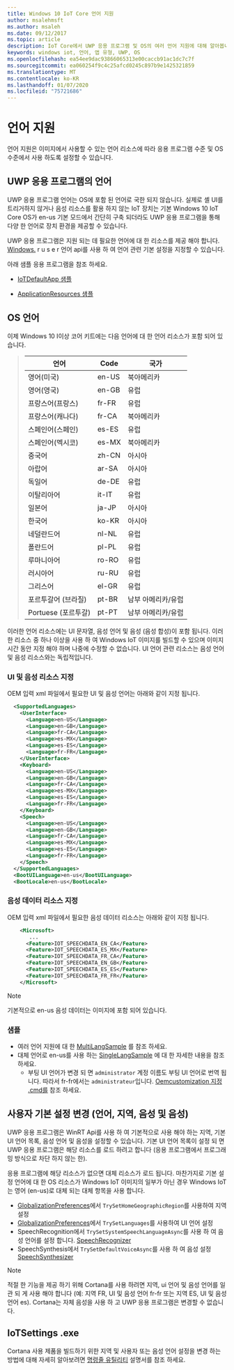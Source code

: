 ```yaml
---
title: Windows 10 IoT Core 언어 지원
author: msalehmsft
ms.author: msaleh
ms.date: 09/12/2017
ms.topic: article
description: IoT Core에서 UWP 응용 프로그램 및 OS의 여러 언어 지원에 대해 알아봅니다.
keywords: windows iot, 언어, 앱 유형, UWP, OS
ms.openlocfilehash: ea54ee9dac93866065313e00caccb91ac1dc7c7f
ms.sourcegitcommit: ea060254f9c4c25afcd0245c897b9e1425321859
ms.translationtype: MT
ms.contentlocale: ko-KR
ms.lasthandoff: 01/07/2020
ms.locfileid: "75721686"
---
```

# <a name="language-support"></a>언어 지원

언어 지원은 이미지에서 사용할 수 있는 언어 리소스에 따라 응용 프로그램 수준 및 OS 수준에서 사용 하도록 설정할 수 있습니다.

## <a name="languages-in-uwp-applications"></a>UWP 응용 프로그램의 언어
UWP 응용 프로그램 언어는 OS에 포함 된 언어로 국한 되지 않습니다.  실제로 셸 UI를 트리거하지 않거나 음성 리소스를 활용 하지 않는 IoT 장치는 기본 Windows 10 IoT Core OS가 en-us 기본 모드에서 간단히 구축 되더라도 UWP 응용 프로그램을 통해 다양 한 언어로 장치 환경을 제공할 수 있습니다. 

UWP 응용 프로그램은 지원 되는 데 필요한 언어에 대 한 리소스를 제공 해야 합니다. [Windows.](https://docs.microsoft.com/uwp/api/windows.globalization.applicationlanguages) r u s e r 언어 api를 사용 하 여 언어 관련 기본 설정을 지정할 수 있습니다.

아래 샘플 응용 프로그램을 참조 하세요.

* [IoTDefaultApp 샘플](https://developer.microsoft.com/en-us/windows/iot/samples/iotdefaultapp)

* [ApplicationResources 샘플](https://github.com/Microsoft/Windows-universal-samples/tree/master/Samples/ApplicationResources)


## <a name="languages-in-os"></a>OS 언어

이제 Windows 10 I이상 코어 키트에는 다음 언어에 대 한 언어 리소스가 포함 되어 있습니다.

> | 언어  | Code | 국가 |
> |-------------|-----|-----|
> | 영어(미국) | en-US | 북아메리카 | 
> | 영어(영국) | en-GB | 유럽 |
> | 프랑스어(프랑스) | fr-FR | 유럽 |
> | 프랑스어(캐나다) | fr-CA | 북아메리카 |
> | 스페인어(스페인) | es-ES | 유럽 |
> | 스페인어(멕시코) | es-MX | 북아메리카 |
> | 중국어 | zh-CN | 아시아 | 
> | 아랍어 | ar-SA | 아시아 |
> | 독일어 | de-DE | 유럽 |
> | 이탈리아어 | it-IT | 유럽 | 
> | 일본어 | ja-JP | 아시아 |
> | 한국어 | ko-KR | 아시아 |
> | 네덜란드어 | nl-NL | 유럽 |
> | 폴란드어 | pl-PL | 유럽 | 
> | 루마니아어 | ro-RO | 유럽 |
> | 러시아어 | ru-RU | 유럽 |
> | 그리스어 | el-GR | 유럽 |
> | 포르투갈어 (브라질) | pt-BR | 남부 아메리카/유럽 |
> | Portuese (포르투갈) | pt-PT | 남부 아메리카/유럽 |

이러한 언어 리소스에는 UI 문자열, 음성 언어 및 음성 (음성 합성)이 포함 됩니다. 이러한 리소스 중 하나 이상을 사용 하 여 Windows IoT 이미지를 빌드할 수 있으며 이미지 시간 동안 지정 해야 하며 나중에 수정할 수 없습니다. UI 언어 관련 리소스는 음성 언어 및 음성 리소스와는 독립적입니다.

### <a name="specifying-ui-and-speech-resources"></a>UI 및 음성 리소스 지정 
OEM 입력 xml 파일에서 필요한 UI 및 음성 언어는 아래와 같이 지정 됩니다.

``` xml
  <SupportedLanguages>
    <UserInterface>
      <Language>en-US</Language>
      <Language>en-GB</Language> 
      <Language>fr-CA</Language> 
      <Language>es-MX</Language> 
      <Language>es-ES</Language> 
      <Language>fr-FR</Language>
    </UserInterface>
    <Keyboard>
      <Language>en-US</Language>
      <Language>en-GB</Language> 
      <Language>fr-CA</Language> 
      <Language>es-MX</Language> 
      <Language>es-ES</Language> 
      <Language>fr-FR</Language>
    </Keyboard>
    <Speech>
      <Language>en-US</Language>
      <Language>en-GB</Language> 
      <Language>fr-CA</Language> 
      <Language>es-MX</Language> 
      <Language>es-ES</Language> 
      <Language>fr-FR</Language>
    </Speech>
  </SupportedLanguages>
  <BootUILanguage>en-us</BootUILanguage>
  <BootLocale>en-us</BootLocale>
```


### <a name="specifying-speech-data-resources"></a>음성 데이터 리소스 지정
OEM 입력 xml 파일에서 필요한 음성 데이터 리소스는 아래와 같이 지정 됩니다.

``` xml
    <Microsoft>
       ...
      <Feature>IOT_SPEECHDATA_EN_CA</Feature>
      <Feature>IOT_SPEECHDATA_ES_MX</Feature> 
      <Feature>IOT_SPEECHDATA_FR_CA</Feature> 
      <Feature>IOT_SPEECHDATA_EN_GB</Feature>
      <Feature>IOT_SPEECHDATA_ES_ES</Feature>  
      <Feature>IOT_SPEECHDATA_FR_FR</Feature> 
    </Microsoft>
```

> [!NOTE]
> 기본적으로 en-us 음성 데이터는 이미지에 포함 되어 있습니다.

### <a name="samples"></a>샘플
* 여러 언어 지원에 대 한 [MultiLangSample](https://github.com/ms-iot/iot-adk-addonkit/tree/master/Workspace/Source-arm/Products/MultiLangSample) 를 참조 하세요.
* 대체 언어로 en-us를 사용 하는 [SingleLangSample](https://github.com/ms-iot/iot-adk-addonkit/tree/master/Workspace/Source-arm/Products/SingleLangSample) 에 대 한 자세한 내용을 참조 하세요.
    * 부팅 UI 언어가 변경 되 면 `administrator` 계정 이름도 부팅 UI 언어로 번역 됩니다. 따라서 fr-fr에서는 `administrateur`입니다. [Oemcustomization 지정 .cmd를](https://github.com/ms-iot/iot-adk-addonkit/tree/master/Workspace/Source-arm/Products/SingleLangSample/oemcustomization.cmd) 참조 하세요.

## <a name="changing-user-preferences-language-region-speech-and-voice"></a>사용자 기본 설정 변경 (언어, 지역, 음성 및 음성)

UWP 응용 프로그램은 WinRT Api를 사용 하 여 기본적으로 사용 해야 하는 지역, 기본 UI 언어 목록, 음성 언어 및 음성을 설정할 수 있습니다. 기본 UI 언어 목록이 설정 되 면 UWP 응용 프로그램은 해당 리소스를 로드 하려고 합니다 (응용 프로그램에서 프로그래밍 방식으로 차단 하지 않는 한).
 
응용 프로그램에 해당 리소스가 없으면 대체 리소스가 로드 됩니다. 마찬가지로 기본 설정 언어에 대 한 OS 리소스가 Windows IoT 이미지의 일부가 아닌 경우 Windows IoT는 영어 (en-us)로 대체 되는 대체 항목을 사용 합니다.

* [GlobalizationPreferences](https://docs.microsoft.com/uwp/api/windows.system.userprofile.globalizationpreferences)에서 `TrySetHomeGeographicRegion`를 사용하여 지역 설정
* [GlobalizationPreferences](https://docs.microsoft.com/uwp/api/windows.system.userprofile.globalizationpreferences)에서 `TrySetLanguages`를 사용하여 UI 언어 설정
* SpeechRecognition에서 `TrySetSystemSpeechLanguageAsync`를 사용 하 여 음성 언어를 설정 합니다. [SpeechRecognizer](https://docs.microsoft.com/uwp/api/windows.media.speechrecognition.speechrecognizer)
* SpeechSynthesis에서 `TrySetDefaultVoiceAsync`를 사용 하 여 음성 설정 [SpeechSynthesizer](https://docs.microsoft.com/uwp/api/windows.media.speechsynthesis.speechsynthesizer)

> [!NOTE]
> 적절 한 기능을 제공 하기 위해 Cortana를 사용 하려면 지역, ui 언어 및 음성 언어를 일관 되 게 사용 해야 합니다 (예: 지역 FR, UI 및 음성 언어 fr-fr 또는 지역 ES, UI 및 음성 언어 es). Cortana는 자체 음성을 사용 하 고 UWP 응용 프로그램은 변경할 수 없습니다.

## <a name="iotsettingsexe"></a>IoTSettings .exe

Cortana 사용 제품을 빌드하기 위한 지역 및 사용자 또는 음성 언어 설정을 변경 하는 방법에 대해 자세히 알아보려면 [명령줄 유틸리티](../manage-your-device/CommandLineUtils.md) 설명서를 참조 하세요.

